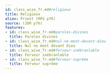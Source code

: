 ```yaml
---
id: class_wise_fr.md#religieux
title: Religieux
alias: Priest (RPG p76)
source: (JDR p76)
features:
- id: class_wise_fr.md#paroles-divines
  title: Paroles divines
- id: class_wise_fr.md#nul-ne-ment-devant-dieu
  title: Nul ne ment devant Dieu
- id: class_wise_fr.md#ferveur-inébranlable
  title: Ferveur inébranlable
- id: class_wise_fr.md#ferveur-suprême
  title: Ferveur suprême
---
```


